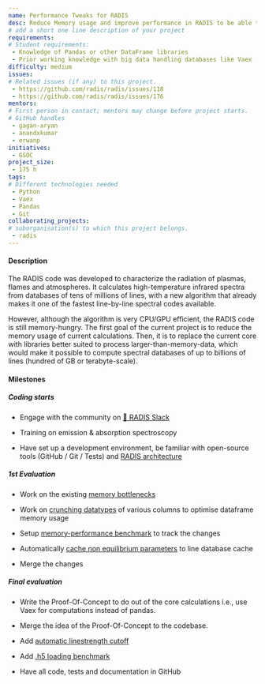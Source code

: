 ```yaml
---
name: Performance Tweaks for RADIS
desc: Reduce Memory usage and improve performance in RADIS to be able to compute terabyte-scale databases
# add a short one line description of your project
requirements:
# Student requirements:
 - Knowledge of Pandas or other DataFrame libraries
 - Prior working knowledge with big data handling databases like Vaex 
difficulty: medium
issues:
# Related issues (if any) to this project.
 - https://github.com/radis/radis/issues/118
 - https://github.com/radis/radis/issues/176
mentors:
# First person in contact; mentors may change before project starts.
# GitHub handles
 - gagan-aryan
 - anandxkumar
 - erwanp
initiatives:
 - GSOC
project_size:
 - 175 h
tags:
# Different technologies needed
 - Python
 - Vaex
 - Pandas
 - Git
collaborating_projects:
# suborganisation(s) to which this project belongs.
 - radis
---
```



#### Description

The RADIS code was developed to characterize the radiation of plasmas, flames and atmospheres. It calculates high-temperature infrared spectra from databases of tens of millions of lines, with a new algorithm that already makes it one of the fastest line-by-line spectral codes available. 

However, although the algorithm is very CPU/GPU efficient, the RADIS code is still memory-hungry. The first goal of the current project is to reduce the memory usage of current calculations. Then, it is to replace the current core with libraries better suited to process larger-than-memory-data, which would make it possible to compute spectral databases of up to billions of lines (hundred of GB or terabyte-scale). 


#### Milestones

##### Coding starts

* Engage with the community on [💬 RADIS Slack](https://github.com/radis/slack-invite)

* Training on emission & absorption spectroscopy

* Have set up a development environment, be familiar with open-source tools (GitHub / Git / Tests) and [RADIS architecture](https://radis.readthedocs.io/en/latest/dev/developer.html#architecture)

##### 1st Evaluation

* Work on the existing [memory bottlenecks](https://github.com/radis/radis/issues/118) 

* Work on [crunching datatypes](https://github.com/radis/radis-benchmark/pull/11) of various columns to optimise dataframe memory usage

* Setup [memory-performance benchmark](https://github.com/radis/radis-benchmark/tree/master/manual_benchmarks) to track the changes

* Automatically [cache non equilibrium parameters](https://github.com/radis/radis/issues/176) to line database cache

* Merge the changes


##### Final evaluation

* Write the Proof-Of-Concept to do out of the core calculations i.e., use Vaex for computations instead of pandas. 

* Merge the idea of the Proof-Of-Concept to the codebase. 

* Add [automatic linestrength cutoff](https://github.com/radis/radis/issues/268)

* Add [.h5 loading benchmark](https://github.com/radis/radis-benchmark/issues/4)

* Have all code, tests and documentation in GitHub
